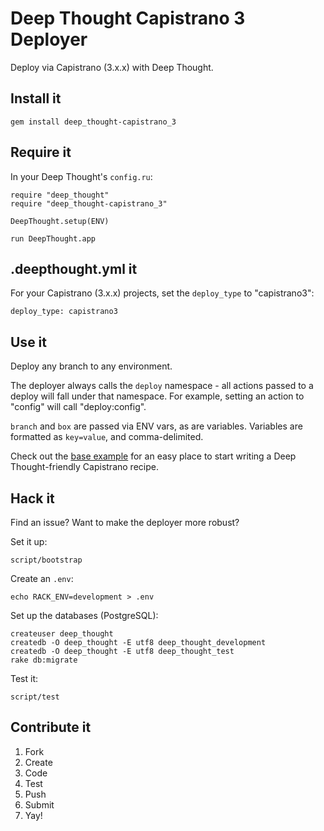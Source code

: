 # Deep Thought Capistrano 3 Deployer

Deploy via Capistrano (3.x.x) with Deep Thought.

## Install it

    gem install deep_thought-capistrano_3

## Require it

In your Deep Thought's `config.ru`:

    require "deep_thought"
    require "deep_thought-capistrano_3"

    DeepThought.setup(ENV)

    run DeepThought.app

## .deepthought.yml it

For your Capistrano (3.x.x) projects, set the `deploy_type` to "capistrano3":

    deploy_type: capistrano3

## Use it

Deploy any branch to any environment.

The deployer always calls the `deploy` namespace - all actions passed to a deploy will fall under that namespace. For example, setting an action to "config" will call "deploy:config".

`branch` and `box` are passed via ENV vars, as are variables. Variables are formatted as `key=value`, and comma-delimited.

Check out the [base example](https://github.com/redhotvengeance/deep_thought-capistrano_3/tree/master/examples/base) for an easy place to start writing a Deep Thought-friendly Capistrano recipe.

## Hack it

Find an issue? Want to make the deployer more robust?

Set it up:

    script/bootstrap

Create an `.env`:

    echo RACK_ENV=development > .env

Set up the databases (PostgreSQL):

    createuser deep_thought
    createdb -O deep_thought -E utf8 deep_thought_development
    createdb -O deep_thought -E utf8 deep_thought_test
    rake db:migrate

Test it:

    script/test

## Contribute it

1. Fork
2. Create
3. Code
4. Test
5. Push
6. Submit
7. Yay!
